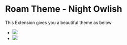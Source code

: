# Roam Theme - Night Owlish

This Extension gives you a beautiful theme as below
- ![](https://firebasestorage.googleapis.com/v0/b/firescript-577a2.appspot.com/o/imgs%2Fapp%2FExploreSpace%2Fnoz0ipoGOB.png?alt=media&token=b5909d0e-0013-468b-ac21-6d5d3b8f2480)
- ![](https://firebasestorage.googleapis.com/v0/b/firescript-577a2.appspot.com/o/imgs%2Fapp%2FExploreSpace%2FsNwaKWSk6F.png?alt=media&token=79803d1f-c8d6-47a3-9491-6ff4e27ef64d)
